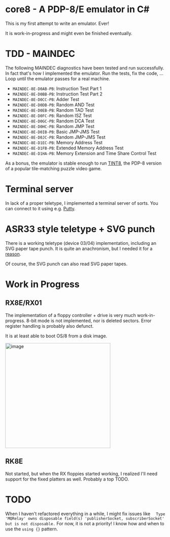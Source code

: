 # core8 - A PDP-8/E emulator in C#

This is my first attempt to write an emulator. Ever! 

It is work-in-progress and might even be finished eventually.

# TDD - MAINDEC

The following MAINDEC diagnostics have been tested and run successfully. In fact that's how I implemented the emulator. Run the tests, fix the code, ... Loop until the emulator passes for a real machine.
 * `MAINDEC-8E-D0AB-PB`: Instruction Test Part 1 
 * `MAINDEC-8E-D0BB-PB`: Instruction Test Part 2 
 * `MAINDEC-8E-D0CC-PB`: Adder Test 
 * `MAINDEC-8E-D0DB-PB`: Random AND Test 
 * `MAINDEC-8E-D0EB-PB`: Random TAD Test 
 * `MAINDEC-8E-D0FC-PB`: Random ISZ Test 
 * `MAINDEC-8E-D0GC-PB`: Random DCA Test 
 * `MAINDEC-8E-D0HC-PB`: Random JMP Test 
 * `MAINDEC-8E-D0IB-PB`: Basic JMP-JMS Test 
 * `MAINDEC-8E-D0JC-PB`: Random JMP-JMS Test 
 * `MAINDEC-8E-D1EC-PB`: Memory Address Test 
 * `MAINDEC-8E-D1FB-PB`: Extended Memory Address Test
 * `MAINDEC-8E-D1HA-PB`: Memory Extension and Time Share Control Test
 
As a bonus, the emulator is stable enough to run [TINT8](https://github.com/PontusPih/TINT8), the PDP-8 version of a popular tile-matching puzzle video game.

# Terminal server

In lack of a proper teletype, I implemented a terminal server of sorts. You can connect to it using e.g. [Putty](https://en.wikipedia.org/wiki/PuTTY).

# ASR33 style teletype + SVG punch

There is a working teletype (device 03/04) implementation, including an SVG paper tape punch. It is quite an anachronism, but I needed it for a [reason](https://www.geocaching.com/geocache/GC96VGE).

Of course, the SVG punch can also read SVG paper tapes. 

# Work in Progress

## RX8E/RX01

The implementation of a floppy controller + drive is very much work-in-progress. 8-bit mode is not implemented, nor is deleted sectors. Error register handling is probably also defunct. 

It is at least able to boot OS/8 from a disk image. 

<img width="331" alt="image" src="https://github.com/sictransit/core8/assets/4610247/4c1bb56b-1b49-4b16-b517-398859422e50">

## RK8E

Not started, but when the RX floppies started working, I realized I'll need support for the fixed platters as well. Probably a top TODO.

# TODO

When I haven't refactored everything in a while, I might fix issues like `	Type 'MQRelay' owns disposable field(s) 'publisherSocket, subscriberSocket' but is not disposable.` For now, it is not a priority! I know how and when to use the `using {}` pattern.

